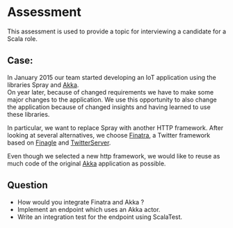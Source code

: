 # Assessment

This assessment is used to provide a topic for interviewing a candidate for
a Scala role.

## Case:

In January 2015 our team started developing an IoT application using the
libraries Spray and [Akka](http://www.akka.io).  
On year later, because of changed requirements we have to make some major changes
to the application. We use this opportunity to also change the application
because of changed insights and having learned to use these libraries.

In particular, we want to replace Spray with another HTTP framework.
After looking at several alternatives, we choose [Finatra](https://twitter.github.io/finatra/), 
a Twitter framework based on [Finagle](http://twitter.github.io/finagle/) 
and [TwitterServer](http://twitter.github.io/twitter-server/).

Even though we selected a new http framework, we would like to reuse as much code 
of the original [Akka](http://www.akka.io) application as possible.

## Question

* How would you integrate Finatra and Akka ?
* Implement an endpoint which uses an Akka actor.
* Write an integration test for the endpoint using ScalaTest.